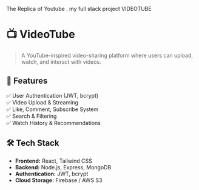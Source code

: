  The Replica of Youtube . 
my full stack project VIDEOTUBE
# 📺 VideoTube

> A YouTube-inspired video-sharing platform where users can upload, watch, and interact with videos.


## 🚀 Features

✅ User Authentication (JWT, bcrypt)  
✅ Video Upload & Streaming  
✅ Like, Comment, Subscribe System  
✅ Search & Filtering  
✅ Watch History & Recommendations  

## 🛠️ Tech Stack

- **Frontend:** React, Tailwind CSS  
- **Backend:** Node.js, Express, MongoDB  
- **Authentication:** JWT, bcrypt  
- **Cloud Storage:** Firebase / AWS S3  







